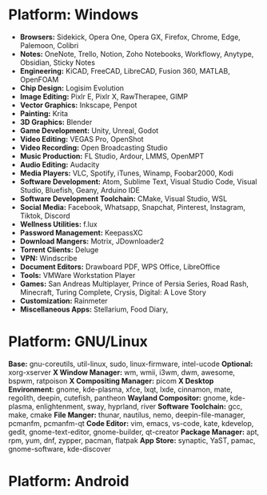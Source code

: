 # Platform: Windows
- **Browsers:** Sidekick, Opera One, Opera GX, Firefox, Chrome, Edge, Palemoon, Colibri
- **Notes:** OneNote, Trello, Notion, Zoho Notebooks, Workflowy, Anytype, Obsidian, Sticky Notes
- **Engineering:** KiCAD, FreeCAD, LibreCAD, Fusion 360, MATLAB, OpenFOAM
- **Chip Design:** Logisim Evolution
- **Image Editing:** Pixlr E, Pixlr X, RawTherapee, GIMP
- **Vector Graphics:** Inkscape, Penpot
- **Painting:** Krita
- **3D Graphics:** Blender
- **Game Development:** Unity, Unreal, Godot
- **Video Editing:** VEGAS Pro, OpenShot
- **Video Recording:** Open Broadcasting Studio
- **Music Production:** FL Studio, Ardour, LMMS, OpenMPT
- **Audio Editing:** Audacity
- **Media Players:** VLC, Spotify, iTunes, Winamp, Foobar2000, Kodi
- **Software Development:** Atom, Sublime Text, Visual Studio Code, Visual Studio, Bluefish, Geany, Arduino IDE
- **Software Development Toolchain:** CMake, Visual Studio, WSL
- **Social Media:** Facebook, Whatsapp, Snapchat, Pinterest, Instagram, Tiktok, Discord
- **Wellness Utilities:** f.lux
- **Password Management:** KeepassXC
- **Download Mangers:** Motrix, JDownloader2
- **Torrent Clients:** Deluge
- **VPN:** Windscribe
- **Document Editors:** Drawboard PDF, WPS Office, LibreOffice
- **Tools:** VMWare Workstation Player
- **Games:** San Andreas Multiplayer, Prince of Persia Series, Road Rash, Minecraft, Turing Complete, Crysis, Digital: A Love Story
- **Customization:** Rainmeter
- **Miscellaneous Apps:** Stellarium, Food Diary, 
# Platform: GNU/Linux
**Base:** gnu-coreutils, util-linux, sudo, linux-firmware, intel-ucode
**Optional:** xorg-xserver
**X Window Manager:** wm, wmii, i3wm, dwm, awesome, bspwm, ratpoison
**X Compositing Manager:** picom
**X Desktop Environment:** gnome, kde-plasma, xfce, lxqt, lxde, cinnamon, mate, regolith, deepin, cutefish, pantheon
**Wayland Compositor:** gnome, kde-plasma, enlightenment, sway, hyprland, river
**Software Toolchain:** gcc, make, cmake
**File Manger:** thunar, nautilus, nemo, deepin-file-manager, pcmanfm, pcmanfm-qt
**Code Editor:** vim, emacs, vs-code, kate, kdevelop, gedit, gnome-text-editor, gnome-builder, qt-creator
**Package Manager:** apt, rpm, yum, dnf, zypper, pacman, flatpak
**App Store:** synaptic, YaST, pamac, gnome-software, kde-discover
# Platform: Android

